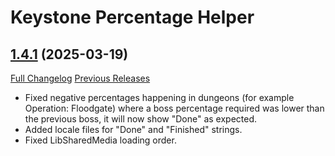 # Keystone Percentage Helper

## [1.4.1](https://github.com/ZelionGG/KeystonePercentageHelper/tree/1.4.1) (2025-03-19)

[Full Changelog](https://github.com/ZelionGG/KeystonePercentageHelper/compare/1.4...1.4.1) [Previous Releases](https://github.com/ZelionGG/KeystonePercentageHelper/releases)

- Fixed negative percentages happening in dungeons (for example Operation: Floodgate) where a boss percentage required was lower than the previous boss, it will now show "Done" as expected.
- Added locale files for "Done" and "Finished" strings.
- Fixed LibSharedMedia loading order.